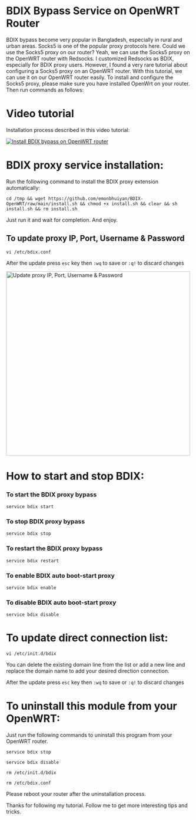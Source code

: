 # BDIX Bypass Service on OpenWRT Router
BDIX bypass become very popular in Bangladesh, especially in rural and urban areas. Socks5 is one of the popular proxy protocols here. Could we use the Socks5 proxy on our router? Yeah, we can use the Socks5 proxy on the OpenWRT router with Redsocks. I customized Redsocks as BDIX, especially for BDIX proxy users. However, I found a very rare tutorial about configuring a Socks5 proxy on an OpenWRT router. With this tutorial, we can use it on our OpenWRT router easily. To install and configure the Socks5 proxy, please make sure you have installed OpenWrt on your router. Then run commands as follows:

# Video tutorial
Installation process described in this video tutorial:

[![Install BDIX bypass on OpenWRT router](https://i.ytimg.com/vi/jDpXC51o984/maxresdefault.jpg)](https://www.youtube.com/watch?v=jDpXC51o984)

# BDIX proxy service installation:
Run the following command to install the BDIX proxy extension automatically:
```
cd /tmp && wget https://github.com/emonbhuiyan/BDIX-OpenWRT/raw/main/install.sh && chmod +x install.sh && clear && sh install.sh && rm install.sh
```
Just run it and wait for completion. And enjoy.

## To update proxy IP, Port, Username & Password
```
vi /etc/bdix.conf
```
After the update press `esc` key then `:wq` to save or `:q!` to discard changes

<img src="https://i.imgur.com/8uLp8I9.png" alt="Update proxy IP, Port, Username & Password" width="500"/>

# How to start and stop BDIX:

### To start the BDIX proxy bypass
```
service bdix start
```

### To stop BDIX proxy bypass
```
service bdix stop
```

### To restart the BDIX proxy bypass
```
service bdix restart
```

### To enable BDIX auto boot-start proxy
```
service bdix enable
```

### To disable BDIX auto boot-start proxy
```
service bdix disable
```

# To update direct connection list:

```
vi /etc/init.d/bdix
```
You can delete the existing domain line from the list or add a new line and replace the domain name to add your desired direction connection.

After the update press `esc` key then `:wq` to save or `:q!` to discard changes

# To uninstall this module from your OpenWRT:
Just run the following commands to uninstall this program from your OpenWRT router.

```
service bdix stop
```

```
service bdix disable
```

```
rm /etc/init.d/bdix
```

```
rm /etc/bdix.conf
```

Please reboot your router after the uninstallation process.

Thanks for following my tutorial. Follow me to get more interesting tips and tricks.
